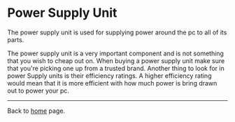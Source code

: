 # Power Supply Unit
The power supply unit is used for supplying power around the pc to all of its parts.

The power supply unit is a very important component and is not something that you wish to cheap out on. When buying a power supply unit make sure that you're picking one up from a trusted brand. Another thing to look for in power Supply units is their efficiency ratings. A higher efficiency rating would mean that it is more efficient with how much power is bring drawn out to power your pc.

-----------------------
Back to [home](https://github.com/Gallade105/Gallade105/blob/main/REAMME.md) page.
